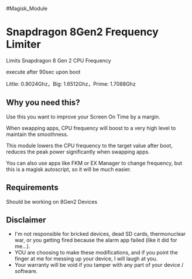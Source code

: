 #Magisk_Module 

# Snapdragon 8Gen2 Frequency Limiter
Limits Snapdragon 8 Gen 2 CPU Frequency

execute after 90sec upon boot

Little: 0.9024Ghz，Big: 1.6512Ghz，Prime: 1.7088Ghz

## Why you need this?
Use this you want to improve your Screen On Time by a margin.

When swapping apps, CPU frequency will boost to a very high level to maintain the smoothness.

This module lowers the CPU frequency to the target value after boot, reduces the peak power significantly when swapping apps.

You can also use apps like FKM or EX Manager to change frequency, but this is a magisk autoscript, so it will be much easier.

## Requirements
Should be working on 8Gen2 Devices

## Disclaimer
* I'm not responsible for bricked devices, dead SD cards, thermonuclear war, or you getting fired because the alarm app failed (like it did for me...).
* YOU are choosing to make these modifications, and if you point the finger at me for messing up your device, I will laugh at you.
* Your warranty will be void if you tamper with any part of your device / software.
